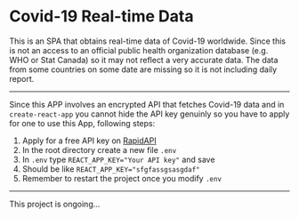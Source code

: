# Covid-19 Real-time Data

This is an SPA that obtains real-time data of Covid-19 worldwide. Since this is not an access to an official public health organization database (e.g. WHO or Stat Canada) so it may not reflect a very accurate data. The data from some countries on some date are missing so it is not including daily report.

<hr>

Since this APP involves an encrypted API that fetches Covid-19 data and in `create-react-app` you cannot hide the API key genuinly so you have to apply for one to use this App, following steps:

1. Apply for a free API key on [RapidAPI](https://rapidapi.com/Gramzivi/api/covid-19-data/pricing)
2. In the root directory create a new file `.env`
3. In `.env` type `REACT_APP_KEY="Your API key"` and save
4. Should be like `REACT_APP_KEY="sfgfassgsasgdaf"`
5. Remember to restart the project once you modify `.env`

<hr>

This project is ongoing...


